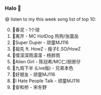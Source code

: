 

### Halo 👋

😄 listen to my this week song list of top 10:

0. 🌈春泥 - 1个球
1. 🌈离开 - MC HotDog 热狗/张震岳
2. 🌈Super Duper - 顽童MJ116
3. 🌈祖先 ft. HowZ - 瘦子E.SO/HowZ
4. 🌈情深深雨濛濛 - 杨胖雨
5. 🌈Alien Girl - 陈冠希/MC仁/厨房仔
6. 🌈九局下半 (Live版) - 兄弟本色
7. 🌈好朋友 - 顽童MJ116
8. 🌈I Hate People Talk - 顽童MJ116
9. 🌈安和桥 - 宋冬野

